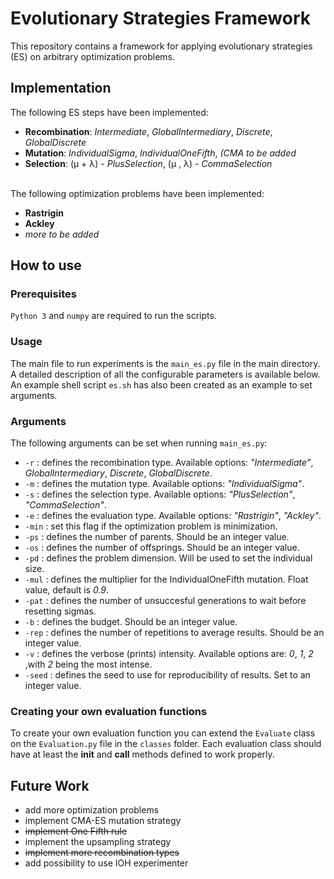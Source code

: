 # Evolutionary Strategies Framework

This repository contains a framework for applying evolutionary strategies (ES) on arbitrary optimization problems.

## Implementation

The following ES steps have been implemented:
 - **Recombination**: *Intermediate*, *GlobalIntermediary*, *Discrete*, *GlobalDiscrete*
 - **Mutation**: *IndividualSigma*, *IndividualOneFifth*, *(CMA to be added*
 - **Selection**: (μ + λ) - *PlusSelection*, (μ , λ) - *CommaSelection*
<br/><br/>

The following optimization problems have been implemented:
 - **Rastrigin**
 - **Ackley**
 - *more to be added*


## How to use

### Prerequisites

`Python 3` and `numpy` are required to run the scripts. 

### Usage

The main file to run experiments is the `main_es.py` file in the main directory. A detailed description of all the configurable parameters is available below. An example shell script `es.sh` has also been created as an example to set arguments.

### Arguments

The following arguments can be set when running `main_es.py`:

- `-r` : defines the recombination type. Available options: *"Intermediate"*, *GlobalIntermediary*, *Discrete*, *GlobalDiscrete*.
- `-m` : defines the mutation type. Available options: *"IndividualSigma"*.
- `-s` : defines the selection type. Available options: *"PlusSelection"*, *"CommaSelection"*.
- `-e` : defines the evaluation type. Available options: *"Rastrigin"*, *"Ackley"*.
- `-min` : set this flag if the optimization problem is minimization.
- `-ps` : defines the number of parents. Should be an integer value.
- `-os` : defines the number of offsprings. Should be an integer value.
- `-pd` : defines the problem dimension. Will be used to set the individual size.
- `-mul` : defines the multiplier for the IndividualOneFifth mutation. Float value, default is *0.9*.
- `-pat` : defines the number of unsuccesful generations to wait before resetting sigmas.
- `-b` : defines the budget. Should be an integer value.
- `-rep` : defines the number of repetitions to average results. Should be an integer value.
- `-v` : defines the verbose (prints) intensity. Available options are: *0*, *1*, *2* ,with *2* being the most intense. 
- `-seed` : defines the seed to use for reproducibility of results. Set to an integer value.


### Creating your own evaluation functions 

To create your own evaluation function you can extend the `Evaluate` class on the `Evaluation.py` file in the `classes` folder. Each evaluation class should have at least the __init__ and __call__ methods defined to work properly.

## Future Work

- add more optimization problems
- implement CMA-ES mutation strategy
- ~~implement One Fifth rule~~
- implement the upsampling strategy
- ~~implement more recombination types~~
- add possibility to use IOH experimenter
